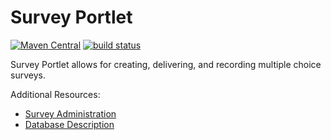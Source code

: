 # Survey Portlet

[![Maven Central](https://maven-badges.herokuapp.com/maven-central/org.jasig.portlet/survey-portlet/badge.svg)](https://maven-badges.herokuapp.com/maven-central/org.jasig.portlet/survey-portlet)
[![build status](https://github.com/uPortal-Project/SurveyPortlet/workflows/CI/badge.svg?branch=master)](https://github.com/uPortal-Project/SurveyPortlet/actions)

Survey Portlet allows for creating, delivering, and recording multiple choice surveys.

Additional Resources:

*   [Survey Administration](docs/ADMINISTRATION.md)
*   [Database Description](docs/DATABASE.md)
